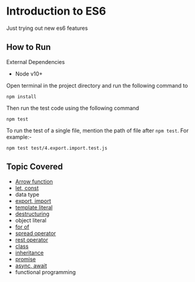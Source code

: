 Introduction to ES6
=========

Just trying out new es6 features

How to Run
-----------

External Dependencies

- Node v10+

Open terminal in the project directory and run the following command to 
```
npm install
```

Then run the test code using the following command
```
npm test
```

To run the test of a single file, mention the path of file after `npm test`. For example:-
```
npm test test/4.export.import.test.js
```

Topic Covered
----------
- [Arrow function](https://developer.mozilla.org/en-US/docs/Web/JavaScript/Reference/Functions/Arrow_functions)
- [let, const](https://developer.mozilla.org/en-US/docs/Web/JavaScript/Reference/Statements/let)
- data type
- [export, import](https://developer.mozilla.org/en-US/docs/Web/JavaScript/Reference/Statements/export)
- [template literal](https://developer.mozilla.org/en-US/docs/Web/JavaScript/Reference/Template_literals)
- [destructuring](https://developer.mozilla.org/en-US/docs/Web/JavaScript/Reference/Operators/Destructuring_assignment)
- object literal
- [for of](https://developer.mozilla.org/en-US/docs/Web/JavaScript/Reference/Statements/for...of)
- [spread operator](https://developer.mozilla.org/en-US/docs/Web/JavaScript/Reference/Operators/Spread_syntax)
- [rest operator](https://developer.mozilla.org/en-US/docs/Web/JavaScript/Reference/Functions/rest_parameters)
- [class](https://developer.mozilla.org/en-US/docs/Web/JavaScript/Reference/Classes)
- [inheritance](https://developer.mozilla.org/en-US/docs/Web/JavaScript/Reference/Classes/extends)
- [promise](https://developer.mozilla.org/en-US/docs/Web/JavaScript/Reference/Global_Objects/Promise)
- [async, await](https://developer.mozilla.org/en-US/docs/Web/JavaScript/Reference/Statements/async_function)
- functional programming
